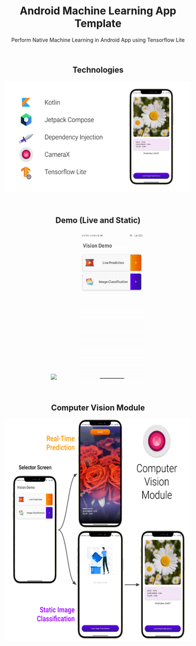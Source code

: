 <h1 align="center">Android Machine Learning App Template</h1>
<p align="center">Perform Native Machine Learning in Android App using Tensorflow Lite</p>

<br>

<h2 align="center">Technologies</h2>
<p align="center">
<img src="media/technologies.png" height="300"/>
  </p>

<br>

<h2 align="center">Demo (Live and Static)</h2>
<p align="center">
 <img src="media/real_time_vision.gif" height="400"/>
&nbsp &nbsp &nbsp &nbsp &nbsp &nbsp &nbsp
<img src="media/static_image_vision.gif" height="400"/>
</p>

<br>

<h2 align="center">Computer Vision Module</h2>
<p align="center">
<img src="media/vision_module.png" height="600"/>
</p>
